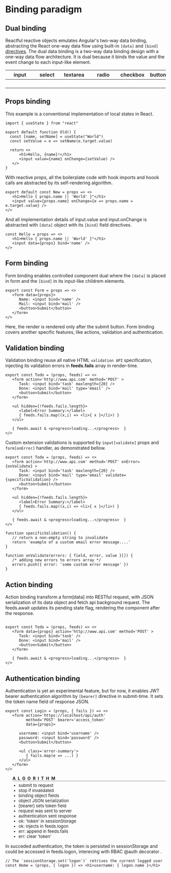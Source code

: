<script src='../js/index.js'></script>
<style>
@import url(../css/index.css);
table th { font-weight:600 !important; }
table td { font-weight:100 !important; color:white; }
</style> 

# Binding paradigm

## Dual binding

Reactful reactive objects emulates Angular's two-way data binding, abstracting the React one-way data flow using built-in `[data]` and `[bind]` <a href='directive.html'>directives</a>. The dual data binding is a two-way data binding design with a one-way data flow architecture. It is dual because it binds the value and the event change to each input-like element. 

| input | select | textarea | radio | checkbox | button | 
|-|-|-|-|-|-|
| onChange | onSelect | onChange | onChange | onChange | onClick |


## Props binding

This example is a conventional implementation of local states in React.

```tsx
import { useState } from "react"

export default function Old() {
  const [name, setName] = useState("World")
  const setValue = e => setName(e.target.value)

  return <>
      <h1>Hello, {name}!</h1>
      <input value={name} onChange={setValue) />
   </>
}
```

With reactive props, all the boilerplate code with hook imports and hoook calls are abstracted by its self-rendering algorithm.

```tsx
export default const New = props => <>
   <h1>Hello { props.name || 'World' }"</h1>
   <input value={props.name} onChange={e => props.name = e.target.value} />    
</>
```
And all implementation details of input.value and input.onChange is abstracted with `[data]` object with its `[bind]` field directives.

```tsx
const Hello = props => <>
   <h1>Hello { props.name || 'World' }"</h1>
   <input data={props} bind='name' />    
</>
```

## Form binding

Form binding enables controlled component dual where the `[data]` is placed in form and the `[bind]` in its input-like childrem elements.

```tsx
export const Form = props => <>
   <form data={props}>   
      Name: <input bind='name' />
      Mail: <input bind='mail' />    
      <button>Submit</button>
   </form>
</>
```
Here, the render is rendered only after the submit button. Form binding covers another specific features, like actions, validation and authentication.

## Validation binding

Validation binding reuse all native HTML `validation API` specification, injecting its validation errors in **feeds.fails** array in render-time.

```tsx
export const Todo = (props, feeds) => <>
   <form action='http://www.api.com' method='POST' > 
      Task: <input bind='task' maxlength={20} />
      Done: <input bind='mail' type='email' />    
      <button>Submit</button>
   </form>

   <ul hidden={!feeds.fails.length}>
      <label>Error Summary:</label>
      { feeds.fails.map((x,i) => <li>{ x }</li>) }
   </ul>   

   { feeds.await & <progress>loading...</progress>  }
</>
```

Custom extension validations is supported by `input[validate]` props and  `form[onError]` handler, as demonstrated bellow.

```tsx
export const Todo = (props, feeds) => <>
   <form action='http://www.api.com' method='POST' onError={onValidate} > 
      Task: <input bind='task' maxlength={20} />
      Done: <input bind='mail' type='email' validate={specificValidation} />    
      <button>Submit</button>
   </form>

   <ul hidden={!feeds.fails.length}>
      <label>Error Summary:</label>
      { feeds.fails.map((x,i) => <li>{ x }</li>) }
   </ul>   

   { feeds.await & <progress>loading...</progress>  }
</>

function specificValidation() {
   // return a non-empty string to invalidate
   return 'example of a custom email error message....'
}

function onValidate(errors: { field, error, value }[]) { 
   /* adding new errors to errors array */ 
   errors.push({ error: 'some custom error message' })
}
```

## Action binding

Action binding transform a form[data] into RESTful request, with JSON serialization of its data object and fetch api background request. The feeds.await updates its pending state flag, rendering the component after the response.

```tsx

export const Todo = (props, feeds) => <>
   <form data={props} action='http://www.api.com' method='POST' > 
      Task: <input bind='task' />
      Done: <input bind='mail' />    
      <button>Submit</button>
   </form>
   
   { feeds.await & <progress>loading...</progress>  }
</>
```

## Authentication binding

Authentication is yet an experimental feature, but for now, it enables JWT bearer authentication algorithm by `[bearer]` directive in submit-time. It sets the token name field of response JSON.

<style>
   aside[auth] ul { zoom: 0.95; margin-left: 20px; }
   [auth] ul li:first-of-type { 
      list-style-type: none; 
      letter-spacing: 7px;
      font-weight: bold;
      margin-left:-20px;
      margin-bottom: 5px;
      border-bottom: solid 1px grey;
   }
</style>

<aside auth cols='5:3'>

```tsx
export const Login = (props, { fails }) => <>
   <form action='https://localhost/api/auth'
         method='POST' bearer='access_token'
         data={props}> 

      username: <input bind='username' />
      password: <input bind='password' />
      <button>Submit</button>

      <ul class='error-summary'>
         { fails.map(e => ...) }
      </ul>   
   </form>
</>
```
- ALGORITHM
- submit to request
- stop if invalidated
- binding object fields
- object JSON serialization
- [bearer] sets token field
- request was sent to server
- authentication sent response
- ok: 'token' in sessionStorage
- ok: injects in feeds.logon
- err: append in feeds.fails
- err: clear 'token'

</aside>

In succeded authentication, the token is persisted in sessionStorage and could be accessed in feeds.logon, interecing with RBAC @auth decorator .

```tsx
// The `sessionStorage.set('logon')` retrives the current logged user
const Home = (props, { logon }) => <h1>username: { logon.name }</h1>
```


